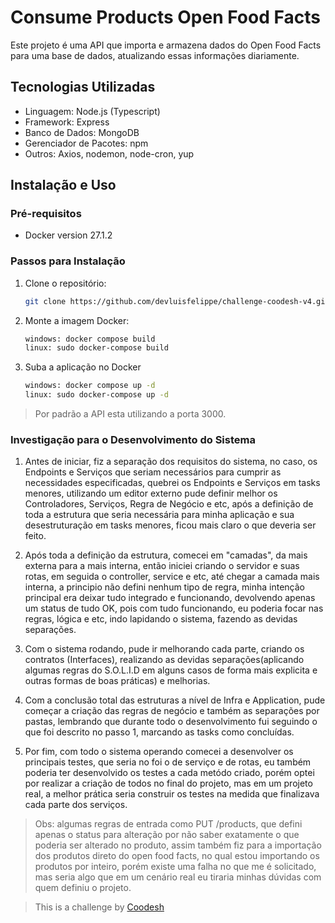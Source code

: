 # Consume Products Open Food Facts

Este projeto é uma API que importa e armazena dados do Open Food Facts para uma base de dados, atualizando essas informações diariamente.

## Tecnologias Utilizadas

- Linguagem: Node.js (Typescript)
- Framework: Express
- Banco de Dados: MongoDB
- Gerenciador de Pacotes: npm
- Outros: Axios, nodemon, node-cron, yup

## Instalação e Uso

### Pré-requisitos

- Docker version 27.1.2

### Passos para Instalação

1. Clone o repositório:
   ```bash
   git clone https://github.com/devluisfelippe/challenge-coodesh-v4.git

2. Monte a imagem Docker:
    ```bash
    windows: docker compose build
    linux: sudo docker-compose build
    ```
3. Suba a aplicação no Docker
    ```bash
    windows: docker compose up -d
    linux: sudo docker-compose up -d
    ```

> Por padrão a API esta utilizando a porta 3000.

### Investigação para o Desenvolvimento do Sistema

1. Antes de iniciar, fiz a separação dos requisitos do sistema, no caso, os Endpoints e Serviços que seriam necessários para cumprir as necessidades especificadas, quebrei os Endpoints e Serviços em tasks menores, utilizando um editor externo pude definir melhor os Controladores, Serviços, Regra de Negócio e etc, após a definição de toda a estrutura que seria necessária para minha aplicação e sua desestruturação em tasks menores, ficou mais claro o que deveria ser feito.

2. Após toda a definição da estrutura, comecei em "camadas", da mais externa para a mais interna, então iniciei criando o servidor e suas rotas, em seguida o controller, service e etc, até chegar a camada mais interna, a principio não defini nenhum tipo de regra, minha intenção principal era deixar tudo integrado e funcionando, devolvendo apenas um status de tudo OK, pois com tudo funcionando, eu poderia focar nas regras, lógica e etc, indo lapidando o sistema, fazendo as devidas separações.

3. Com o sistema rodando, pude ir melhorando cada parte, criando os contratos (Interfaces), realizando as devidas separações(aplicando algumas regras do S.O.L.I.D em alguns casos de forma mais explicita e outras formas de boas práticas) e melhorias.

4. Com a conclusão total das estruturas a nível de Infra e Application, pude começar a criação das regras de negócio e também as separações por pastas, lembrando que durante todo o desenvolvimento fui seguindo o que foi descrito no passo 1, marcando as tasks como concluídas.

5. Por fim, com todo o sistema operando comecei a desenvolver os principais testes, que seria no foi o de serviço e de rotas, eu também poderia ter desenvolvido os testes a cada metódo criado, porém optei por realizar a criação de todos no final do projeto, mas em um projeto real, a melhor prática seria construir os testes na medida que finalizava cada parte dos serviços.

> Obs: algumas regras de entrada como PUT /products, que defini apenas o status para alteração por não saber exatamente o que poderia ser alterado no produto, assim também fiz para a importação dos produtos direto do open food facts, no qual estou importando os produtos por inteiro, porém existe uma falha no que me é solicitado, mas seria algo que em um cenário real eu tiraria minhas dúvidas com quem definiu o projeto.

>  This is a challenge by [Coodesh](https://coodesh.com/)
